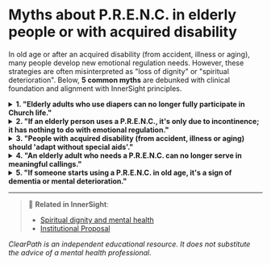 # Myths about P.R.E.N.C. in elderly people or with acquired disability

In old age or after an acquired disability (from accident, illness or aging), many people develop new emotional regulation needs. However, these strategies are often misinterpreted as "loss of dignity" or "spiritual deterioration". Below, **5 common myths** are debunked with clinical foundation and alignment with InnerSight principles.

<details>
<summary><strong>1. "Elderly adults who use diapers can no longer fully participate in Church life."</strong></summary>
<p><strong>Reality:</strong> The use of diapers in elderly adults is not always related to incontinence, but can be a P.R.E.N.C. for tactile containment, somatic security or regulation after unresolved trauma. As taught in <em>InnerSight – Spiritual dignity and mental health</em>, full participation does not depend on physical or neurological functionality, but on the desire to follow Christ.<br><strong>Risk:</strong> It is assumed that regulatory need implies spiritual incapacity, unjustly excluding faithful members from callings, sacramentals or communion.</p>
</details>

<details>
<summary><strong>2. "If an elderly person uses a P.R.E.N.C., it's only due to incontinence; it has nothing to do with emotional regulation."</strong></summary>
<p><strong>Reality:</strong> Although incontinence may be present, many elderly adults with histories of trauma, grief or isolation use diapers or regulatory garments for emotional, not physiological need. The body may seek symbolic containment in stages of extreme vulnerability.<br><strong>Risk:</strong> A complex need is reduced to a medical condition, ignoring non-verbal emotional suffering and depriving the person of integral support.</p>
</details>

<details>
<summary><strong>3. "People with acquired disability (from accident, illness or aging) should 'adapt without special aids'."</strong></summary>
<p><strong>Reality:</strong> Adaptation does not mean denying the body's new needs, but honoring them with dignity. As stated in <em>InnerSight – Institutional Proposal</em>, regulatory strategies allow people with acquired disability to maintain their agency, faith and community connection.<br><strong>Risk:</strong> A "heroic resilience" is demanded that emotionally exhausts and can lead to spiritual isolation.</p>
</details>

<details>
<summary><strong>4. "An elderly adult who needs a P.R.E.N.C. can no longer serve in meaningful callings."</strong></summary>
<p><strong>Reality:</strong> Service is not measured by the absence of needs, but by faithfulness, wisdom and love. Many elderly adults with P.R.E.N.C. serve as teachers, counselors, historians or in mercy callings with greater empathy precisely because of their vulnerability experience (<em>InnerSight – Purpose</em>).<br><strong>Risk:</strong> The richness of intergenerational ministry is lost and the elderly are denied the opportunity to continue contributing to the Kingdom.</p>
</details>

<details>
<summary><strong>5. "If someone starts using a P.R.E.N.C. in old age, it's a sign of dementia or mental deterioration."</strong></summary>
<p><strong>Reality:</strong> The use of a P.R.E.N.C. in old age can be a conscious response to grief, loneliness, reactivated trauma or sensory hypersensitivity, not a symptom of cognitive deterioration. As explained in <em>InnerSight – Psychological Foundations</em>, the nervous system never stops seeking security, even in advanced ages.<br><strong>Risk:</strong> A legitimate self-regulation strategy is pathologized, leading to unnecessary interventions or infantilization of capable and faithful elderly adults.</p>
</details>

---

> 🔗 **Related in InnerSight**:  
> - [Spiritual dignity and mental health](https://inner-clarity.github.io/InnerSight/en#spiritual-dignity-and-mental-health)  
> - [Institutional Proposal](https://inner-clarity.github.io/InnerSight/en#institutional-proposal)

*ClearPath is an independent educational resource. It does not substitute the advice of a mental health professional.*
